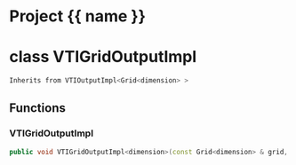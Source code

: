 <script setup>
import {useRoute} from 'vitepress'
const {path} = useRoute()
const tokens = path.split('/')
const words = tokens[2].split('-');
for (let i = 0; i < words.length; i++) {
    words[i] = words[i].charAt(0).toUpperCase() + words[i].slice(1);
    words[i] = words[i].replace('geode', 'Geode')
}
const name = words.join('-');
</script>
# Project {{ name }}

# class VTIGridOutputImpl


```cpp
Inherits from VTIOutputImpl<Grid<dimension> >
```



## Functions

### VTIGridOutputImpl

```cpp
public void VTIGridOutputImpl<dimension>(const Grid<dimension> & grid, basic_string_view filename)
```




